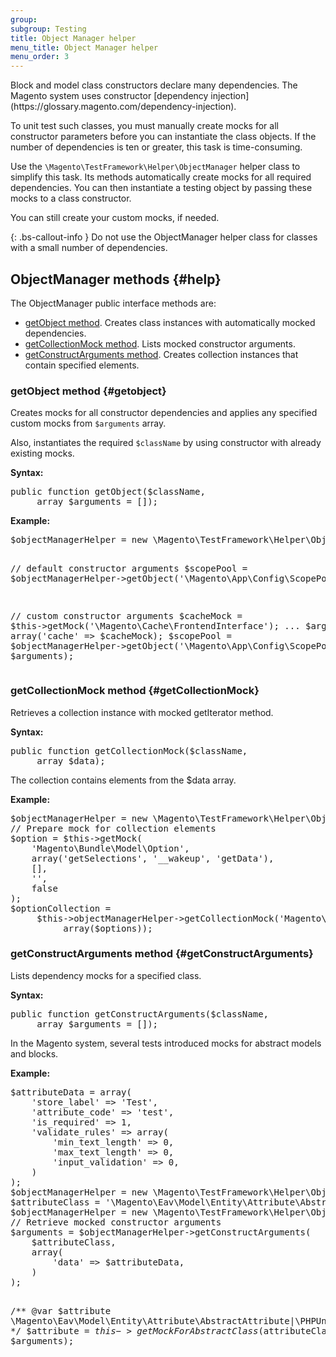 ```yaml
---
group:
subgroup: Testing
title: Object Manager helper
menu_title: Object Manager helper
menu_order: 3
---
```


<p>Block and model class constructors declare many dependencies. The Magento system uses constructor [dependency injection](https://glossary.magento.com/dependency-injection).</p>
<p>To unit test such classes, you must manually create mocks for all constructor parameters before you can instantiate the class objects. If the number of dependencies is ten or greater, this task is time-consuming.</p>
<p>Use the <code>\Magento\TestFramework\Helper\ObjectManager</code> helper class to simplify this task. Its methods automatically create mocks for all required dependencies. You can then instantiate a testing object by passing these mocks to a class constructor.</p>
<p>You can still create your custom mocks, if needed.</p>
{: .bs-callout-info }
Do not use the ObjectManager helper class for classes with a small number of dependencies.

## ObjectManager methods {#help}

The ObjectManager public interface methods are:

-   [getObject method](#getobject). Creates class instances with automatically mocked dependencies.
-   [getCollectionMock method](#getCollectionMock). Lists mocked constructor arguments.
-   [getConstructArguments method](#getConstructArguments). Creates collection instances that contain specified elements.

### getObject method {#getobject}

<p>Creates mocks for all constructor dependencies and applies any specified custom mocks from <code>$arguments</code> array.</p>
<p>Also, instantiates the required <code>$className</code> by using constructor with already existing mocks.</p>
<p><b>Syntax:</b></p>
<pre>
public function getObject($className,
     array $arguments = []);
</pre>
<p><b>Example:</b></p>
<pre>
$objectManagerHelper = new \Magento\TestFramework\Helper\ObjectManager($this);

// default constructor arguments
$scopePool = $objectManagerHelper->getObject('\Magento\App\Config\ScopePool');

// custom constructor arguments
$cacheMock = $this->getMock('\Magento\Cache\FrontendInterface');
...
$arguments = array('cache' => $cacheMock);
$scopePool = $objectManagerHelper->getObject('\Magento\App\Config\ScopePool',
     $arguments);
</pre>

### getCollectionMock method {#getCollectionMock}

<p>Retrieves a collection instance with mocked getIterator method.</p>
<p><b>Syntax:</b></p>
<pre>
public function getCollectionMock($className,
     array $data);
</pre>
<p>The collection contains elements from the $data array.</p>
<p><b>Example:</b></p>
<pre>
$objectManagerHelper = new \Magento\TestFramework\Helper\ObjectManager($this);
// Prepare mock for collection elements
$option = $this->getMock(
    'Magento\Bundle\Model\Option',
    array('getSelections', '__wakeup', 'getData'),
    [],
    '',
    false
);
$optionCollection =
     $this->objectManagerHelper->getCollectionMock('Magento\Bundle\Model\Resource\Option\Collection',
          array($options));
</pre>

### getConstructArguments method {#getConstructArguments}

<p>Lists dependency mocks for a specified class.</p>
<p><b>Syntax:</b></p>
<pre>
public function getConstructArguments($className,
     array $arguments = []);
</pre>
<p>In the Magento system, several tests introduced mocks for abstract models and blocks.</p>
<p><b>Example:</b></p>
<pre>
$attributeData = array(
    'store_label' => 'Test',
    'attribute_code' => 'test',
    'is_required' => 1,
    'validate_rules' => array(
        'min_text_length' => 0,
        'max_text_length' => 0,
        'input_validation' => 0,
    )
);
$objectManagerHelper = new \Magento\TestFramework\Helper\ObjectManager($this);
$attributeClass = '\Magento\Eav\Model\Entity\Attribute\AbstractAttribute';
$objectManagerHelper = new \Magento\TestFramework\Helper\ObjectManager($this);
// Retrieve mocked constructor arguments
$arguments = $objectManagerHelper->getConstructArguments(
    $attributeClass,
    array(
        'data' => $attributeData,
    )
);

/** @var $attribute \Magento\Eav\Model\Entity\Attribute\AbstractAttribute|\PHPUnit\Framework\MockObject\MockObject */
$attribute = $this->getMockForAbstractClass($attributeClass,
    $arguments);
</pre>
